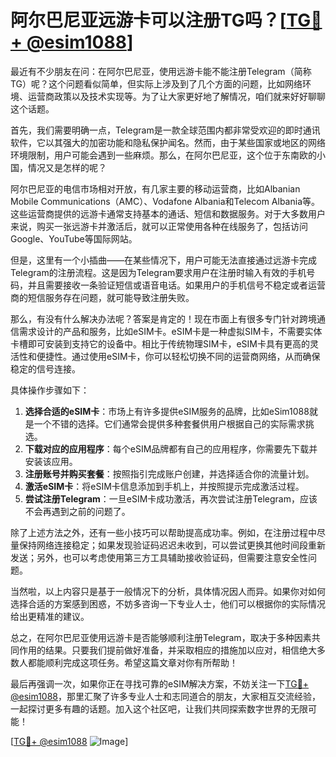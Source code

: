 # 阿尔巴尼亚远游卡可以注册TG吗？[[TG💪+ @esim1088](https://t.me/s/esim1088)]

最近有不少朋友在问：在阿尔巴尼亚，使用远游卡能不能注册Telegram（简称TG）呢？这个问题看似简单，但实际上涉及到了几个方面的问题，比如网络环境、运营商政策以及技术实现等。为了让大家更好地了解情况，咱们就来好好聊聊这个话题。

首先，我们需要明确一点，Telegram是一款全球范围内都非常受欢迎的即时通讯软件，它以其强大的加密功能和隐私保护闻名。然而，由于某些国家或地区的网络环境限制，用户可能会遇到一些麻烦。那么，在阿尔巴尼亚，这个位于东南欧的小国，情况又是怎样的呢？

阿尔巴尼亚的电信市场相对开放，有几家主要的移动运营商，比如Albanian Mobile Communications（AMC）、Vodafone Albania和Telecom Albania等。这些运营商提供的远游卡通常支持基本的通话、短信和数据服务。对于大多数用户来说，购买一张远游卡并激活后，就可以正常使用各种在线服务了，包括访问Google、YouTube等国际网站。

但是，这里有一个小插曲——在某些情况下，用户可能无法直接通过远游卡完成Telegram的注册流程。这是因为Telegram要求用户在注册时输入有效的手机号码，并且需要接收一条验证短信或语音电话。如果用户的手机信号不稳定或者运营商的短信服务存在问题，就可能导致注册失败。

那么，有没有什么解决办法呢？答案是肯定的！现在市面上有很多专门针对跨境通信需求设计的产品和服务，比如eSIM卡。eSIM卡是一种虚拟SIM卡，不需要实体卡槽即可安装到支持它的设备中。相比于传统物理SIM卡，eSIM卡具有更高的灵活性和便捷性。通过使用eSIM卡，你可以轻松切换不同的运营商网络，从而确保稳定的信号连接。

具体操作步骤如下：
1. **选择合适的eSIM卡**：市场上有许多提供eSIM服务的品牌，比如eSim1088就是一个不错的选择。它们通常会提供多种套餐供用户根据自己的实际需求挑选。
2. **下载对应的应用程序**：每个eSIM品牌都有自己的应用程序，你需要先下载并安装该应用。
3. **注册账号并购买套餐**：按照指引完成账户创建，并选择适合你的流量计划。
4. **激活eSIM卡**：将eSIM卡信息添加到手机上，并按照提示完成激活过程。
5. **尝试注册Telegram**：一旦eSIM卡成功激活，再次尝试注册Telegram，应该不会再遇到之前的问题了。

除了上述方法之外，还有一些小技巧可以帮助提高成功率。例如，在注册过程中尽量保持网络连接稳定；如果发现验证码迟迟未收到，可以尝试更换其他时间段重新发送；另外，也可以考虑使用第三方工具辅助接收验证码，但需要注意安全性问题。

当然啦，以上内容只是基于一般情况下的分析，具体情况因人而异。如果你对如何选择合适的方案感到困惑，不妨多咨询一下专业人士，他们可以根据你的实际情况给出更精准的建议。

总之，在阿尔巴尼亚使用远游卡是否能够顺利注册Telegram，取决于多种因素共同作用的结果。只要我们提前做好准备，并采取相应的措施加以应对，相信绝大多数人都能顺利完成这项任务。希望这篇文章对你有所帮助！

最后再强调一次，如果你正在寻找可靠的eSIM解决方案，不妨关注一下[TG💪+ @esim1088](https://t.me/s/esim1088)，那里汇聚了许多专业人士和志同道合的朋友，大家相互交流经验，一起探讨更多有趣的话题。加入这个社区吧，让我们共同探索数字世界的无限可能！

[[TG💪+ @esim1088](https://t.me/s/esim1088) ![Image](https://i.postimg.cc/4NQfJmqS/Snipaste-2025-05-13-00-14-12.png)]